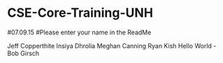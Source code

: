 # CSE-Core-Training-UNH
#07.09.15
#Please enter your name in the ReadMe

Jeff Copperthite
Insiya Dhrolia
Meghan Canning
Ryan Kish
Hello World - Bob Girsch
